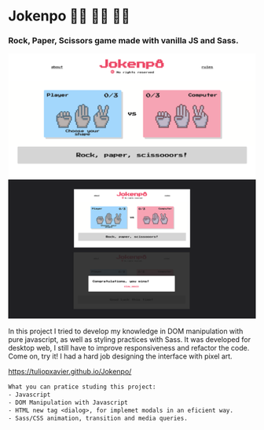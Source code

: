 # Jokenpo ✊🏽 🖐🏽 ✌🏽
### Rock, Paper, Scissors game made with vanilla JS and Sass.

![main screen](https://github.com/tuliopxavier/Jokenpo/blob/main/jokenpo_home.png)
![screenshots](https://github.com/tuliopxavier/Jokenpo/blob/main/jokenpo-printscreen.png)

In this project I tried to develop my knowledge in DOM manipulation with pure javascript, as well as styling practices with Sass. It was developed for desktop web, I still have to improve responsiveness and refactor the code. Come on, try it! I had a hard job designing the interface with pixel art.

https://tuliopxavier.github.io/Jokenpo/

```
What you can pratice studing this project:
- Javascript
- DOM Manipulation with Javascript
- HTML new tag <dialog>, for implemet modals in an eficient way.
- Sass/CSS animation, transition and media queries.
```
